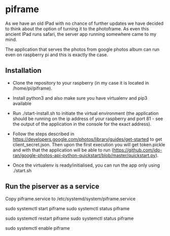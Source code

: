 # piframe

As we have an old IPad with no chance of further updates we have decided to think about the option of turning it to the photoframe. As even this ancient IPad runs safari, the server app running somewhere came to my mind.

The application that serves the photos from google photos album can run even on raspberry pi and this is exactly the case.

## Installation

* Clone the repository to your raspberry (in my case it is located in /home/pi/piframe).

* Install python3 and also make sure you have virtualenv and pip3 available

* Run ./start-install.sh to initiate the virtual environment (the application should be running on the ip address of your raspberry and port 81 - see the output of the application in the console for the exact address).

* Follow the steps described in https://developers.google.com/photos/library/guides/get-started to get client_secret.json. Then upon the first execution you will get token.pickle and with that the application will be able to run (https://github.com/ido-ran/google-photos-api-python-quickstart/blob/master/quickstart.py).

* Once the virtualenv is ready/initialised, you can run the app only using ./start.sh

## Run the piserver as a service
Copy piframe.service to /etc/systemd/system/piframe.service

sudo systemctl start piframe
sudo systemctl status piframe

sudo systemctl restart piframe
sudo systemctl status piframe

sudo systemctl enable piframe
